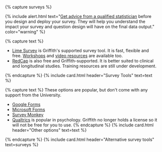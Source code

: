 {% capture surveys %}

{% include alert.html text="[Get advice from a qualified statistician](https://www.griffith.edu.au/research/research-services/researcher-education-development/statistical-advice) before you design and deploy your survey. They will help you understand the impact your survey and question design will have on the final data output." color="warning" %}

{% capture text %}

 - [Lime Survey](https://prodsurvey.rcs.griffith.edu.au/doco2/) is Griffith's supported survey tool. It is fast, flexible and free. [Workshops](https://www.griffith.edu.au/research/research-services/researcher-education-development/workshop-calendar) and [video resources](https://www.youtube.com/playlist?list=PLOtTT7TqB2izC3THIFCokfIh5DwlOPePH) are available too.
 - [RedCap](https://www151.griffith.edu.au/redcap/) is also free and Griffith-supported. It is better suited to clinical and longitudinal studies. Training resources are still under development. 

{% endcapture %}
{% include card.html header="Survey Tools" text=text %}

 
{% capture text %}
These options are popular, but don't come with any support from the University. 

 - [Google Forms](https://docs.google.com/forms/)
 - [Microsoft Forms](http://forms.office.com)
 - [Survey Monkey](https://www.surveymonkey.com)
 - [Qualtrics](https://www.qualtrics.com) is popular in psychology. Griffith no longer holds a license so it will not be free for you to use.
{% endcapture %}
{% include card.html header="Other options" text=text %}

{% endcapture %}
{% include card.html header="Alternative survey tools" text=surveys %}